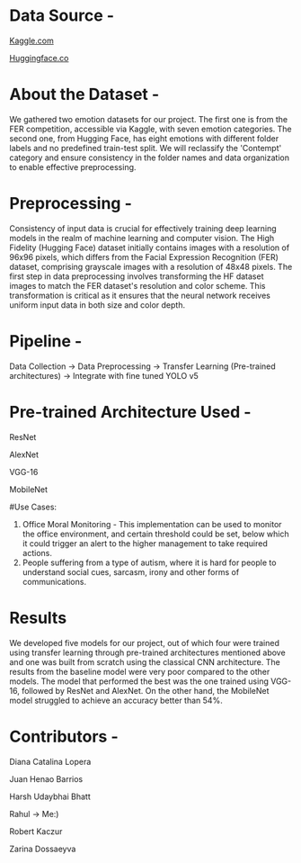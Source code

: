 # Data Source - 
[Kaggle.com ](https://www.kaggle.com/)

[Huggingface.co](https://huggingface.co/)

# About the Dataset - 
We gathered two emotion datasets for our project. The first one is from the FER competition, accessible via Kaggle, with seven emotion categories. The second one, from Hugging Face, has eight emotions with different folder labels and no predefined train-test split. We will reclassify the 'Contempt' category and ensure consistency in the folder names and data organization to enable effective preprocessing.

# Preprocessing - 
Consistency of input data is crucial for effectively training deep learning models in the realm of machine learning and computer vision. The High Fidelity (Hugging Face) dataset initially contains images with a resolution of 96x96 pixels, which differs from the Facial Expression Recognition (FER) dataset, comprising grayscale images with a resolution of 48x48 pixels. The first step in data preprocessing involves transforming the HF dataset images to match the FER dataset's resolution and color scheme. This transformation is critical as it ensures that the neural network receives uniform input data in both size and color depth.

# Pipeline - 
Data Collection -> Data Preprocessing -> Transfer Learning (Pre-trained architectures) -> Integrate with fine tuned YOLO v5

# Pre-trained Architecture Used - 
ResNet

AlexNet

VGG-16

MobileNet

#Use Cases: 
1) Office Moral Monitoring - This implementation can be used to monitor the office environment, and certain threshold could be set, below which it could trigger an alert to the higher management to take required actions.
2) People suffering from a type of autism, where it is hard for people to understand social cues, sarcasm, irony and other forms of communications.

# Results 
We developed five models for our project, out of which four were trained using transfer learning through pre-trained architectures mentioned above and one was built from scratch using the classical CNN architecture. The results from the baseline model were very poor compared to the other models. The model that performed the best was the one trained using VGG-16, followed by ResNet and AlexNet. On the other hand, the MobileNet model struggled to achieve an accuracy better than 54%.

# Contributors - 
Diana Catalina Lopera

Juan Henao Barrios

Harsh Udaybhai Bhatt

Rahul -> Me:)

Robert Kaczur

Zarina Dossaeyva
 

